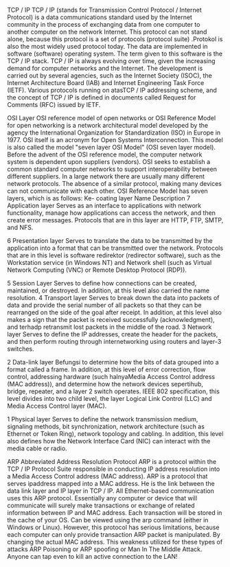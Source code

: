 TCP / IP
TCP / IP (stands for Transmission Control Protocol / Internet Protocol) is a data communications standard used by the Internet community in the process of exchanging data from one computer to another computer on the network Internet. This protocol can not stand alone, because this protocol is a set of protocols (protocol suite) .Protokol is also the most widely used protocol today. The data are implemented in software (software) operating system. The term given to this software is the TCP / IP stack. TCP / IP is always evolving over time, given the increasing demand for computer networks and the Internet. The development is carried out by several agencies, such as the Internet Society (ISOC), the Internet Architecture Board (IAB) and Internet Engineering Task Force (IETF). Various protocols running on atasTCP / IP addressing scheme, and the concept of TCP / IP is defined in documents called Request for Comments (RFC) issued by IETF.

OSI Layer
OSI reference model of open networks or OSI Reference Model for open networking is a network architectural model developed by the agency the International Organization for Standardization (ISO) in Europe in 1977. OSI itself is an acronym for Open Systems Interconnection. This model is also called the model "seven layer OSI Model" (OSI seven layer model).
Before the advent of the OSI reference model, the computer network system is dependent upon suppliers (vendors). OSI seeks to establish a common standard computer networks to support interoperability between different suppliers. In a large network there are usually many different network protocols. The absence of a similar protocol, making many devices can not communicate with each other.
OSI Reference Model has seven layers, which is as follows:
Ke- coating layer Name Description
7 Application layer
Serves as an interface to applications with network functionality, manage how applications can access the network, and then create error messages. Protocols that are in this layer are HTTP, FTP, SMTP, and NFS.

6 Presentation layer
Serves to translate the data to be transmitted by the application into a format that can be transmitted over the network. Protocols that are in this level is software redirektor (redirector software), such as the Workstation service (in Windows NT) and Network shell (such as Virtual Network Computing (VNC) or Remote Desktop Protocol (RDP)).

5 Session Layer
Serves to define how connections can be created, maintained, or destroyed. In addition, at this level also carried the name resolution.
4 Transport layer
Serves to break down the data into packets of data and provide the serial number of all packets so that they can be rearranged on the side of the goal after receipt. In addition, at this level also makes a sign that the packet is received successfully (acknowledgment), and terhadp retransmit lost packets in the middle of the road.
3 Network layer
Serves to define the IP addresses, create the header for the packets, and then perform routing through internetworking using routers and layer-3 switches.

2 Data-link layer
Befungsi to determine how the bits of data grouped into a format called a frame. In addition, at this level of error correction, flow control, addressing hardware (such halnyaMedia Access Control address (MAC address)), and determine how the network devices sepertihub, bridge, repeater, and a layer 2 switch operates. IEEE 802 specification, this level divides into two child level, the layer Logical Link Control (LLC) and Media Access Control layer (MAC).

1 Physical layer
Serves to define the network transmission medium, signaling methods, bit synchronization, network architecture (such as Ethernet or Token Ring), network topology and cabling. In addition, this level also defines how the Network Interface Card (NIC) can interact with the media cable or radio.



ARP
Abbreviated Address Resolution Protocol ARP is a protocol within the TCP / IP Protocol Suite responsible in conducting IP address resolution into a Media Access Control address (MAC address).
ARP is a protocol that serves ipaddress mapped into a MAC address. He is the link between the data link layer and IP layer in TCP / IP. All Ethernet-based communication uses this ARP protocol. Essentially any computer or device that will communicate will surely make transactions or exchange of related information between IP and MAC address. Each transaction will be stored in the cache of your OS. Can be viewed using the arp command (either in Windows or Linux).
However, this protocol has serious limitations, because each computer can only provide transaction ARP packet is manipulated. By changing the actual MAC address. This weakness utilized for these types of attacks ARP Poisoning or ARP spoofing or Man In The Middle Attack. Anyone can tap even to kill an active connection to the LAN!
